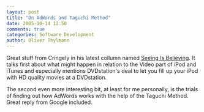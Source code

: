```yaml
---
layout: post
title: "On AdWords and Taguchi Method"
date: 2005-10-14 12:50
comments: true
categories: Software Development
author: Oliver Thylmann
---
```



Great stuff from Cringely in his latest collumn named [Seeing Is Believing](http://www.pbs.org/cringely/pulpit/pulpit20051013.html). It talks first about what might happen in relation to the Video part of iPod and iTunes and especially mentions DVDstation's deal to let you fill up your iPod with HD quality movies at a DVDstation.

The second even more interesting bit, at least for me personally, is the trials of finding out how AdWords works with the help of the Taguchi Method. Great reply from Google included.

